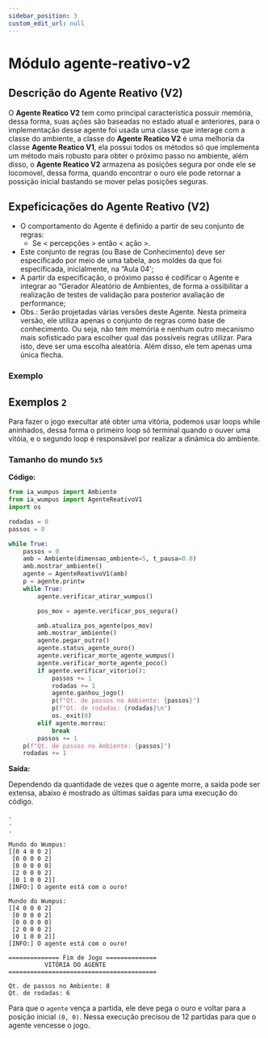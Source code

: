 ```yaml
---
sidebar_position: 3
custom_edit_url: null
---
```


# Módulo agente-reativo-v2

## Descrição do Agente Reativo (V2)

O **Agente Reatico V2** tem como principal característica possuir memória, dessa forma, suas ações são baseadas no estado atual e anteriores, para o implementação desse agente foi usada uma classe que interage com a classe do ambiente, a classe do **Agente Reatico V2** é uma melhoria da classe **Agente Reatico V1**, ela possui todos os métodos só que implementa um método mais robusto para obter o próximo passo no ambiente, além disso, o **Agente Reatico V2** armazena as posições segura por onde ele se locomovel, dessa forma, quando encontrar o ouro ele pode retornar a possição inicial bastando se mover pelas posições seguras.



## Expeficicações do Agente Reativo (V2)

- O comportamento do Agente é definido a partir de seu conjunto de regras:
    + Se < percepções > então < ação >.
- Este conjunto de regras (ou Base de Conhecimento) deve ser especificado por meio de uma tabela, aos moldes da que foi especificada, inicialmente, na “Aula 04';
- A partir da especificação, o próximo passo é codificar o Agente e integrar ao “Gerador Aleatório de Ambientes, de forma a ossibilitar a realização de testes de validação para posterior avaliação de performance;
- Obs.: Serão projetadas várias versões deste Agente. Nesta primeira versão, ele utiliza apenas o conjunto de regras como base de conhecimento. Ou seja, não tem memória e nenhum outro mecanismo mais sofisticado para escolher qual das possíveis regras utilizar. Para isto, deve ser uma escolha aleatória. Além disso, ele tem apenas uma única flecha.


### Exemplo


## Exemplos `2`

Para fazer o jogo execultar até obter uma vitória, podemos usar loops while aninhados, dessa forma o primeiro loop só terminal quando o ouver uma vitóia, e o segundo loop é responsável por realizar a dinámica do ambiente.

### Tamanho do mundo `5x5`

**Código:**
```python title="main.py"
from ia_wumpus import Ambiente
from ia_wumpus import AgenteReativoV1
import os

rodadas = 0
passos = 0

while True:
    passos = 0
    amb = Ambiente(dimensao_ambiente=5, t_pausa=0.0)
    amb.mostrar_ambiente()
    agente = AgenteReativoV1(amb)
    p = agente.printw
    while True:
        agente.verificar_atirar_wumpus()

        pos_mov = agente.verificar_pos_segura()

        amb.atualiza_pos_agente(pos_mov)
        amb.mostrar_ambiente()
        agente.pegar_outro()
        agente.status_agente_ouro()
        agente.verificar_morte_agente_wumpus()
        agente.verificar_morte_agente_poco()
        if agente.verificar_vitorio():
            passos += 1
            rodadas += 1
            agente.ganhou_jogo()
            p(f"Qt. de passos no Ambiente: {passos}")
            p(f"Qt. de rodadas: {rodadas}\n")
            os._exit(0)
        elif agente.morreu:
            break
        passos += 1
    p(f"Qt. de passos no Ambiente: {passos}")
    rodadas += 1

```


**Saída:**

Dependendo da quantidade de vezes que o agente morre, a saída pode ser extensa, abaixo é mostrado
as últimas saídas para uma execução do código.

```
.
.
.

Mundo do Wumpus:
[[0 4 0 0 2]
 [0 0 0 0 2]
 [0 0 0 0 0]
 [2 0 0 0 2]
 [0 1 0 0 2]]
[INFO:] O agente está com o ouro!

Mundo do Wumpus:
[[4 0 0 0 2]
 [0 0 0 0 2]
 [0 0 0 0 0]
 [2 0 0 0 2]
 [0 1 0 0 2]]
[INFO:] O agente está com o ouro!

============== Fim de Jogo ==============
          VITÓRIA DO AGENTE
=========================================

Qt. de passos no Ambiente: 8
Qt. de rodadas: 6

```

Para que o `agente` vença a partida, ele deve pega o ouro e voltar para a posição inicial `(0, 0)`. Nessa execução precisou de 12 partidas para que o agente vencesse o jogo.